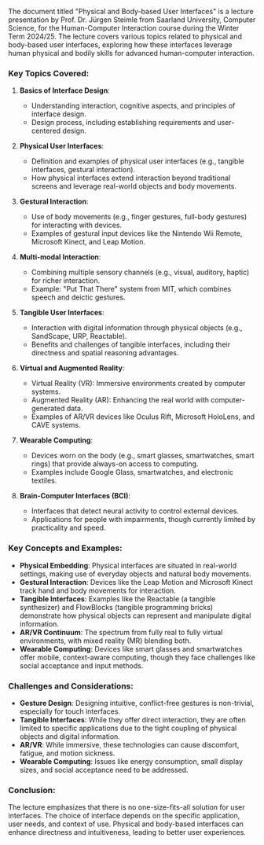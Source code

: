 The document titled "Physical and Body-based User Interfaces" is a lecture presentation by Prof. Dr. Jürgen Steimle from Saarland University, Computer Science, for the Human-Computer Interaction course during the Winter Term 2024/25. The lecture covers various topics related to physical and body-based user interfaces, exploring how these interfaces leverage human physical and bodily skills for advanced human-computer interaction.

### Key Topics Covered:

1. **Basics of Interface Design**:
   - Understanding interaction, cognitive aspects, and principles of interface design.
   - Design process, including establishing requirements and user-centered design.

2. **Physical User Interfaces**:
   - Definition and examples of physical user interfaces (e.g., tangible interfaces, gestural interaction).
   - How physical interfaces extend interaction beyond traditional screens and leverage real-world objects and body movements.

3. **Gestural Interaction**:
   - Use of body movements (e.g., finger gestures, full-body gestures) for interacting with devices.
   - Examples of gestural input devices like the Nintendo Wii Remote, Microsoft Kinect, and Leap Motion.

4. **Multi-modal Interaction**:
   - Combining multiple sensory channels (e.g., visual, auditory, haptic) for richer interaction.
   - Example: "Put That There" system from MIT, which combines speech and deictic gestures.

5. **Tangible User Interfaces**:
   - Interaction with digital information through physical objects (e.g., SandScape, URP, Reactable).
   - Benefits and challenges of tangible interfaces, including their directness and spatial reasoning advantages.

6. **Virtual and Augmented Reality**:
   - Virtual Reality (VR): Immersive environments created by computer systems.
   - Augmented Reality (AR): Enhancing the real world with computer-generated data.
   - Examples of AR/VR devices like Oculus Rift, Microsoft HoloLens, and CAVE systems.

7. **Wearable Computing**:
   - Devices worn on the body (e.g., smart glasses, smartwatches, smart rings) that provide always-on access to computing.
   - Examples include Google Glass, smartwatches, and electronic textiles.

8. **Brain-Computer Interfaces (BCI)**:
   - Interfaces that detect neural activity to control external devices.
   - Applications for people with impairments, though currently limited by practicality and speed.

### Key Concepts and Examples:

- **Physical Embedding**: Physical interfaces are situated in real-world settings, making use of everyday objects and natural body movements.
- **Gestural Interaction**: Devices like the Leap Motion and Microsoft Kinect track hand and body movements for interaction.
- **Tangible Interfaces**: Examples like the Reactable (a tangible synthesizer) and FlowBlocks (tangible programming bricks) demonstrate how physical objects can represent and manipulate digital information.
- **AR/VR Continuum**: The spectrum from fully real to fully virtual environments, with mixed reality (MR) blending both.
- **Wearable Computing**: Devices like smart glasses and smartwatches offer mobile, context-aware computing, though they face challenges like social acceptance and input methods.

### Challenges and Considerations:

- **Gesture Design**: Designing intuitive, conflict-free gestures is non-trivial, especially for touch interfaces.
- **Tangible Interfaces**: While they offer direct interaction, they are often limited to specific applications due to the tight coupling of physical objects and digital information.
- **AR/VR**: While immersive, these technologies can cause discomfort, fatigue, and motion sickness.
- **Wearable Computing**: Issues like energy consumption, small display sizes, and social acceptance need to be addressed.

### Conclusion:

The lecture emphasizes that there is no one-size-fits-all solution for user interfaces. The choice of interface depends on the specific application, user needs, and context of use. Physical and body-based interfaces can enhance directness and intuitiveness, leading to better user experiences.
